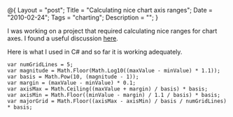 @{
    Layout = "post";
    Title = "Calculating nice chart axis ranges";
    Date = "2010-02-24";
    Tags = "charting";
    Description = "";
}

I was working on a project that required calculating nice ranges for chart axes. I found a useful discussion [here](http://stackoverflow.com/questions/611878/reasonable-optimized-chart-scaling).

Here is what I used in C# and so far it is working adequately.

<!--more-->

    var numGridLines = 5;
    var magnitude = Math.Floor(Math.Log10((maxValue - minValue) * 1.1));
    var basis = Math.Pow(10, (magnitude - 1));
    var margin = (maxValue - minValue) * 0.1;
    var axisMax = Math.Ceiling((maxValue + margin) / basis) * basis;
    var axisMin = Math.Floor((minValue - margin) / 1.1 / basis) * basis;
    var majorGrid = Math.Floor((axisMax - axisMin) / basis / numGridLines) * basis;
